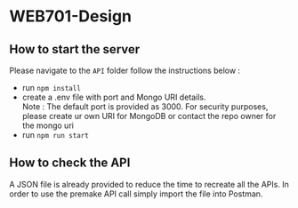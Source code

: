 # WEB701-Design

## How to start the server

Please navigate to the `API` folder follow the instructions below :

- run `npm install`
- create a .env file with port and Mongo URI details.  
Note : The default port is provided as 3000. For security purposes, please create ur own URI for MongoDB or contact the repo owner for the mongo uri
-  run `npm run start` 

## How to check the API

A JSON file is already provided to reduce the time to recreate all the APIs. In order to use the premake API call simply import the file into Postman.

